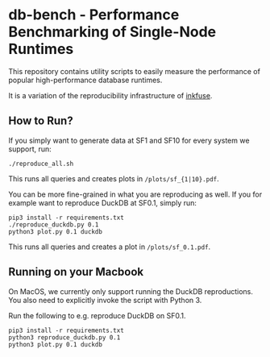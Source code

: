 # db-bench - Performance Benchmarking of Single-Node Runtimes

This repository contains utility scripts to easily measure the performance of 
popular high-performance database runtimes.

It is a variation of the reproducibility infrastructure of [inkfuse](https://github.com/wagjamin/inkfuse/tree/main/reproduce).

## How to Run?
If you simply want to generate data at SF1 and SF10 for every system we support, run:
```
./reproduce_all.sh
```
This runs all queries and creates plots in `/plots/sf_{1|10}.pdf`.

You can be more fine-grained in what you are reproducing as well.
If you for example want to reproduce DuckDB at SF0.1, simply run:
```
pip3 install -r requirements.txt
./reproduce_duckdb.py 0.1
python3 plot.py 0.1 duckdb
```
This runs all queries and creates a plot in `/plots/sf_0.1.pdf`.

## Running on your Macbook
On MacOS, we currently only support running the DuckDB reproductions.
You also need to explicitly invoke the script with Python 3.

Run the following to e.g. reproduce DuckDB on SF0.1.
```
pip3 install -r requirements.txt
python3 reproduce_duckdb.py 0.1
python3 plot.py 0.1 duckdb
```

